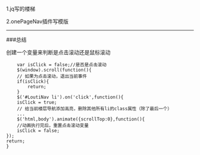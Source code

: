 1.jq写的楼梯  

2.onePageNav插件写模版  

*******
###总结 

创建一个变量来判断是点击滚动还是鼠标滚动  


        var isClick = false;//是否是点击滚动
        $(window).scroll(function(){
   		// 如果为点击滚动，退出当前事件
   		if(isClick){
   			return;
		}
       	$('#LoutiNav li').on('click',function(){
		isClick = true;
   		// 给当前楼层导航添加高亮，删除其他所有li的class属性（除了最后一个）
		...
        $('html,body').animate({scrollTop:0},function(){
		//动画执行完后，重置点击滚动变量
		isClick = false;
	});
	return;
	}
